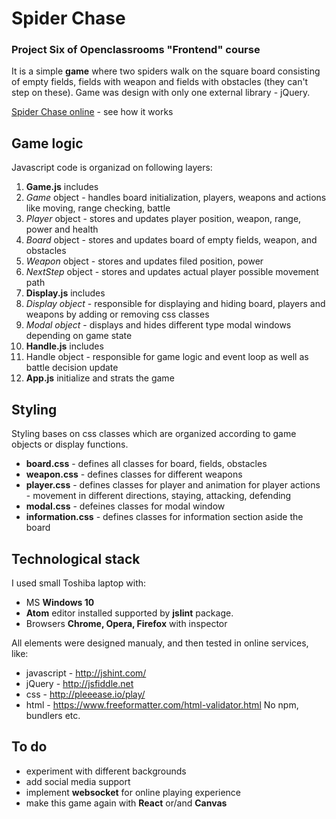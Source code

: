 # Spider Chase
### Project Six of Openclassrooms "Frontend" course

It is a simple **game** where two spiders walk on the square board consisting of empty fields, fields with weapon and fields with obstacles (they can't step on these).
Game was design with only one external library - jQuery.

[Spider Chase online](https://kristoferek.github.io/Spider-Chase/) - see how it works

## Game logic
Javascript code is organizad on following layers:
1. **Game.js** includes
  1. *Game* object - handles board initialization, players, weapons and actions like moving, range checking, battle
  2. *Player* object - stores and updates player position, weapon, range, power and health
  3. *Board* object - stores and updates board of empty fields, weapon, and obstacles
  3. *Weapon* object - stores and updates filed position, power
  4. *NextStep* object - stores and updates actual player possible movement path
2. **Display.js** includes
  1. *Display object* - responsible for displaying and hiding board, players and weapons by adding or removing css classes
  2. *Modal object* - displays and hides different type modal windows depending on game state
3. **Handle.js** includes
  1. Handle object - responsible for game logic and event loop as well as battle decision update
4. **App.js** initialize and strats the game

## Styling
Styling bases on css classes which are organized according to game objects or display functions.
* **board.css** - defines all classes for board, fields, obstacles
* **weapon.css** - defines classes for different weapons
* **player.css** - defines classes for player and animation for player actions - movement in different directions, staying, attacking, defending
* **modal.css** - defeines classes for modal window
* **information.css** - defines classes for information section aside the board

## Technological stack
I used small Toshiba laptop with:
* MS **Windows 10**
* **Atom** editor installed supported by **jslint** package.
* Browsers **Chrome, Opera, Firefox** with inspector

All elements were designed manualy, and then tested in online services, like:
* javascript - http://jshint.com/
* jQuery - http://jsfiddle.net
* css - http://pleeease.io/play/
* html - https://www.freeformatter.com/html-validator.html
No npm, bundlers etc.

## To do
* experiment with different backgrounds
* add social media support
* implement **websocket** for online playing experience
* make this game again with __React__ or/and __Canvas__

